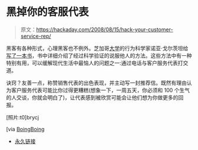# 黑掉你的客服代表

> 原文：<https://hackaday.com/2008/08/15/hack-your-customer-service-rep/>

黑客有各种形式，心理黑客也不例外。芝加哥[大学](http://www.uchicago.edu/)的行为科学家诺亚·戈尔茨坦给[写了一本书](http://www.amazon.com/Yes-Scientifically-Proven-Ways-Persuasive/dp/1416570969/)，书中详细介绍了经过科学验证的说服他人的方法。这些方法中有一种特别有用，可以缓解现代生活中最恼人的问题之一:通过电话与客户服务代表打交道。

诀窍？友善一点，称赞销售代表的出色表现，并主动写一封推荐信。既然有理由认为客户服务代表可能比你过得更糟糕(想象一下，一周五天，你必须和 100 个生气的人交谈，你就会明白了)，让代表感到被欣赏可能会让他们想为你做更多的回报。

[照片:t0]brycj

[via [BoingBoing](http://www.boingboing.net/2008/08/15/how-to-persuade-cust.html)

*   [永久链接](http://blogs.psychologytoday.com/blog/yes/200808/trouble-with-customer-service-agents-try)